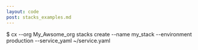 ```yaml
---
layout: code
post: stacks_examples.md
---
```



$ cx --org My_Awsome_org stacks create --name my_stack --environment production --service_yaml ~/service.yaml 
